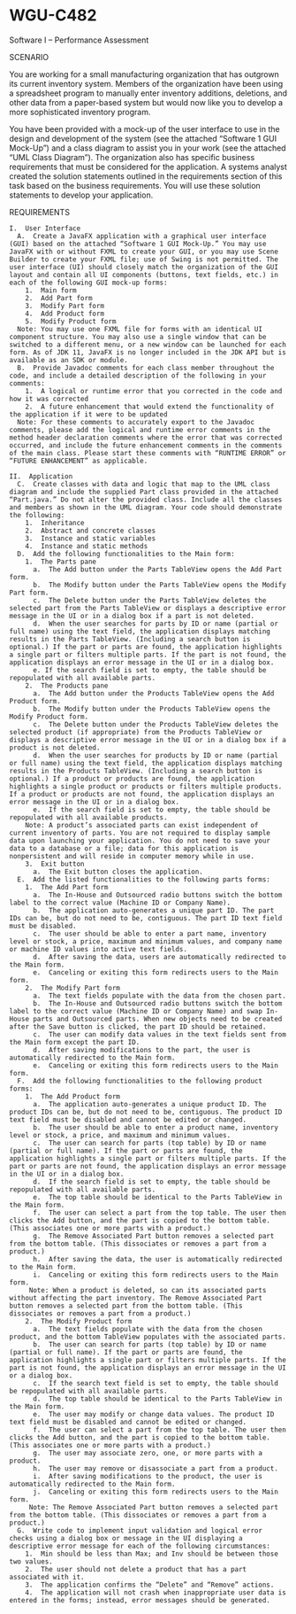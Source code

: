 # WGU-C482
Software I – Performance Assessment


SCENARIO

You are working for a small manufacturing organization that has outgrown its current inventory system. Members of the organization have been using a spreadsheet program to manually enter inventory additions, deletions, and other data from a paper-based system but would now like you to develop a more sophisticated inventory program.

You have been provided with a mock-up of the user interface to use in the design and development of the system (see the attached “Software 1 GUI Mock-Up”) and a class diagram to assist you in your work (see the attached “UML Class Diagram”). The organization also has specific business requirements that must be considered for the application. A systems analyst created the solution statements outlined in the requirements section of this task based on the business requirements. You will use these solution statements to develop your application.

REQUIREMENTS

    I.  User Interface
      A.  Create a JavaFX application with a graphical user interface (GUI) based on the attached “Software 1 GUI Mock-Up.” You may use JavaFX with or without FXML to create your GUI, or you may use Scene Builder to create your FXML file; use of Swing is not permitted. The user interface (UI) should closely match the organization of the GUI layout and contain all UI components (buttons, text fields, etc.) in each of the following GUI mock-up forms:
        1.  Main form
        2.  Add Part form
        3.  Modify Part form
        4.  Add Product form
        5.  Modify Product form
      Note: You may use one FXML file for forms with an identical UI component structure. You may also use a single window that can be switched to a different menu, or a new window can be launched for each form. As of JDK 11, JavaFX is no longer included in the JDK API but is available as an SDK or module.
      B.  Provide Javadoc comments for each class member throughout the code, and include a detailed description of the following in your comments:
        1.  A logical or runtime error that you corrected in the code and how it was corrected
        2.  A future enhancement that would extend the functionality of the application if it were to be updated
      Note: For these comments to accurately export to the Javadoc comments, please add the logical and runtime error comments in the method header declaration comments where the error that was corrected occurred, and include the future enhancement comments in the comments of the main class. Please start these comments with “RUNTIME ERROR” or “FUTURE ENHANCEMENT” as applicable.

    II.  Application
      C.  Create classes with data and logic that map to the UML class diagram and include the supplied Part class provided in the attached “Part.java.” Do not alter the provided class. Include all the classes and members as shown in the UML diagram. Your code should demonstrate the following:
        1.  Inheritance
        2.  Abstract and concrete classes
        3.  Instance and static variables
        4.  Instance and static methods
      D.  Add the following functionalities to the Main form:
        1.  The Parts pane
          a.  The Add button under the Parts TableView opens the Add Part form.
          b.  The Modify button under the Parts TableView opens the Modify Part form.
          c.  The Delete button under the Parts TableView deletes the selected part from the Parts TableView or displays a descriptive error message in the UI or in a dialog box if a part is not deleted.
          d.  When the user searches for parts by ID or name (partial or full name) using the text field, the application displays matching results in the Parts TableView. (Including a search button is optional.) If the part or parts are found, the application highlights a single part or filters multiple parts. If the part is not found, the application displays an error message in the UI or in a dialog box.
          e. If the search field is set to empty, the table should be repopulated with all available parts.
        2.  The Products pane
          a.  The Add button under the Products TableView opens the Add Product form.
          b.  The Modify button under the Products TableView opens the Modify Product form.
          c.  The Delete button under the Products TableView deletes the selected product (if appropriate) from the Products TableView or displays a descriptive error message in the UI or in a dialog box if a product is not deleted.
          d.  When the user searches for products by ID or name (partial or full name) using the text field, the application displays matching results in the Products TableView. (Including a search button is optional.) If a product or products are found, the application highlights a single product or products or filters multiple products. If a product or products are not found, the application displays an error message in the UI or in a dialog box.
          e.  If the search field is set to empty, the table should be repopulated with all available products.
        Note: A product’s associated parts can exist independent of current inventory of parts. You are not required to display sample data upon launching your application. You do not need to save your data to a database or a file; data for this application is nonpersistent and will reside in computer memory while in use.
        3.  Exit button
          a.  The Exit button closes the application.
      E.  Add the listed functionalities to the following parts forms:
        1.  The Add Part form
          a.  The In-House and Outsourced radio buttons switch the bottom label to the correct value (Machine ID or Company Name).
          b.  The application auto-generates a unique part ID. The part IDs can be, but do not need to be, contiguous. The part ID text field must be disabled.
          c.  The user should be able to enter a part name, inventory level or stock, a price, maximum and minimum values, and company name or machine ID values into active text fields.
          d.  After saving the data, users are automatically redirected to the Main form.
          e.  Canceling or exiting this form redirects users to the Main form.
        2.  The Modify Part form
          a.  The text fields populate with the data from the chosen part.
          b.  The In-House and Outsourced radio buttons switch the bottom label to the correct value (Machine ID or Company Name) and swap In-House parts and Outsourced parts. When new objects need to be created after the Save button is clicked, the part ID should be retained.
          c.  The user can modify data values in the text fields sent from the Main form except the part ID.
          d.  After saving modifications to the part, the user is automatically redirected to the Main form.
          e.  Canceling or exiting this form redirects users to the Main form.
      F.  Add the following functionalities to the following product forms:
        1.  The Add Product form
          a.  The application auto-generates a unique product ID. The product IDs can be, but do not need to be, contiguous. The product ID text field must be disabled and cannot be edited or changed.
          b.  The user should be able to enter a product name, inventory level or stock, a price, and maximum and minimum values.
          c.  The user can search for parts (top table) by ID or name (partial or full name). If the part or parts are found, the application highlights a single part or filters multiple parts. If the part or parts are not found, the application displays an error message in the UI or in a dialog box.
          d.  If the search field is set to empty, the table should be repopulated with all available parts.
          e.  The top table should be identical to the Parts TableView in the Main form.
          f.  The user can select a part from the top table. The user then clicks the Add button, and the part is copied to the bottom table. (This associates one or more parts with a product.)
          g.  The Remove Associated Part button removes a selected part from the bottom table. (This dissociates or removes a part from a product.)
          h.  After saving the data, the user is automatically redirected to the Main form.
          i.  Canceling or exiting this form redirects users to the Main form.
         Note: When a product is deleted, so can its associated parts without affecting the part inventory. The Remove Associated Part button removes a selected part from the bottom table. (This dissociates or removes a part from a product.)
        2.  The Modify Product form
          a.  The text fields populate with the data from the chosen product, and the bottom TableView populates with the associated parts.
          b.  The user can search for parts (top table) by ID or name (partial or full name). If the part or parts are found, the application highlights a single part or filters multiple parts. If the part is not found, the application displays an error message in the UI or a dialog box.
          c.  If the search text field is set to empty, the table should be repopulated with all available parts.
          d.  The top table should be identical to the Parts TableView in the Main form.
          e.  The user may modify or change data values. The product ID text field must be disabled and cannot be edited or changed.
          f.  The user can select a part from the top table. The user then clicks the Add button, and the part is copied to the bottom table. (This associates one or more parts with a product.)
          g.  The user may associate zero, one, or more parts with a product.
          h.  The user may remove or disassociate a part from a product.
          i.  After saving modifications to the product, the user is automatically redirected to the Main form.
          j.  Canceling or exiting this form redirects users to the Main form.
         Note: The Remove Associated Part button removes a selected part from the bottom table. (This dissociates or removes a part from a product.)
      G.  Write code to implement input validation and logical error checks using a dialog box or message in the UI displaying a descriptive error message for each of the following circumstances:
        1.  Min should be less than Max; and Inv should be between those two values.
        2.  The user should not delete a product that has a part associated with it.
        3.  The application confirms the “Delete” and “Remove” actions.
        4.  The application will not crash when inappropriate user data is entered in the forms; instead, error messages should be generated.
